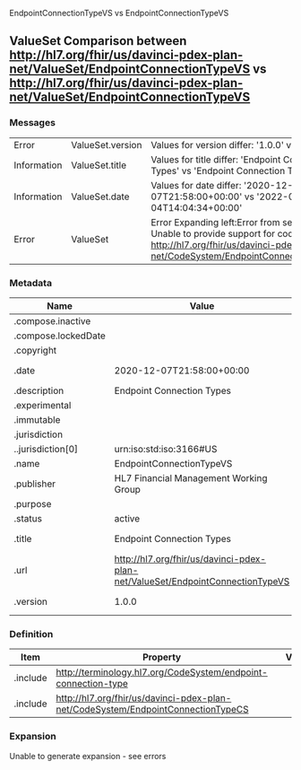 ﻿

EndpointConnectionTypeVS vs EndpointConnectionTypeVS

## ValueSet Comparison between http://hl7.org/fhir/us/davinci-pdex-plan-net/ValueSet/EndpointConnectionTypeVS vs http://hl7.org/fhir/us/davinci-pdex-plan-net/ValueSet/EndpointConnectionTypeVS

### Messages

|  |  |  |
| --- | --- | --- |
| Error | ValueSet.version | Values for version differ: '1.0.0' vs '1.1.0' |
| Information | ValueSet.title | Values for title differ: 'Endpoint Connection Types' vs 'Endpoint Connection Types VS' |
| Information | ValueSet.date | Values for date differ: '2020-12-07T21:58:00+00:00' vs '2022-04-04T14:04:34+00:00' |
| Error | ValueSet | Error Expanding left:Error from server: Unable to provide support for code system http://hl7.org/fhir/us/davinci-pdex-plan-net/CodeSystem/EndpointConnectionTypeCS |

### Metadata

| Name | Value | | Comments |
| --- | --- | --- | --- |
| .compose.inactive |  | |  |
| .compose.lockedDate |  | |  |
| .copyright |  | |  |
| .date | 2020-12-07T21:58:00+00:00 | 2022-04-04T14:04:34+00:00 | * Values Differ |
| .description | Endpoint Connection Types | |  |
| .experimental |  | |  |
| .immutable |  | |  |
| .jurisdiction |  | |  |
| ..jurisdiction[0] | urn:iso:std:iso:3166#US | |  |
| .name | EndpointConnectionTypeVS | |  |
| .publisher | HL7 Financial Management Working Group | |  |
| .purpose |  | |  |
| .status | active | |  |
| .title | Endpoint Connection Types | Endpoint Connection Types VS | * Values Differ |
| .url | http://hl7.org/fhir/us/davinci-pdex-plan-net/ValueSet/EndpointConnectionTypeVS | |  |
| .version | 1.0.0 | 1.1.0 | * Values Differ |

### Definition

| Item | Property | | Value | | Comments |
| --- | --- | --- | --- | --- | --- |
| .include | http://terminology.hl7.org/CodeSystem/endpoint-connection-type | |  | |  |
| .include | http://hl7.org/fhir/us/davinci-pdex-plan-net/CodeSystem/EndpointConnectionTypeCS | |  | |  |

### Expansion

Unable to generate expansion - see errors